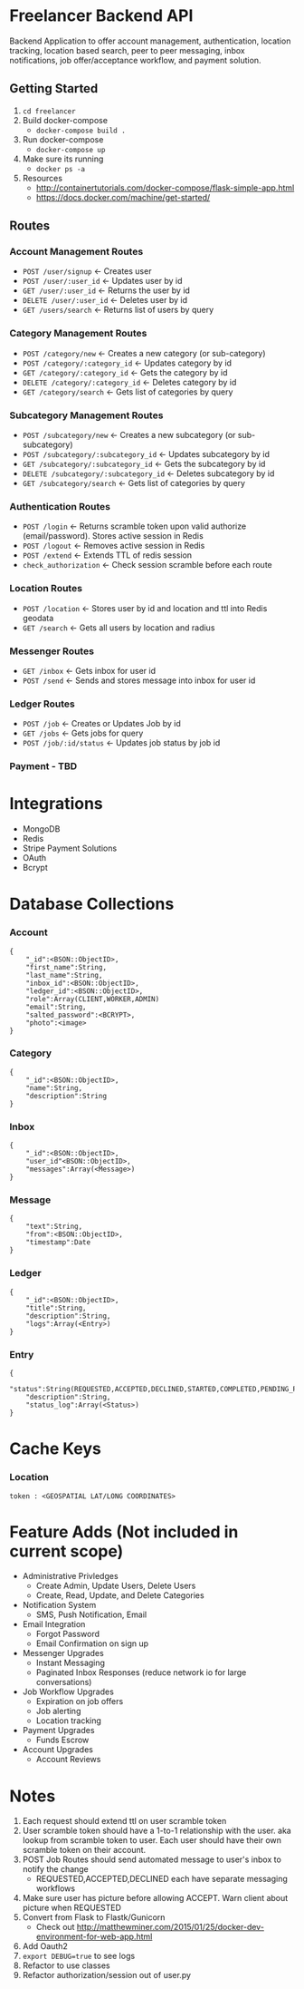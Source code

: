 # Freelancer Backend API
Backend Application to offer account management, authentication, location tracking, location based search, peer to peer messaging, inbox notifications, job offer/acceptance workflow, and payment solution.

## Getting Started 
1.  `cd freelancer`
2.  Build docker-compose
	- `docker-compose build .`
3.  Run docker-compose
	- `docker-compose up`
4.  Make sure its running
	- `docker ps -a`
5.  Resources
	- http://containertutorials.com/docker-compose/flask-simple-app.html
	- https://docs.docker.com/machine/get-started/


## Routes
### Account Management Routes
- `POST /user/signup`  <- Creates user
- `POST /user/:user_id`    <- Updates user by id
- `GET /user/:user_id`     <- Returns the user by id
- `DELETE /user/:user_id`  <- Deletes user by id
- `GET /users/search`    <- Returns list of users by query

### Category Management Routes
- `POST /category/new`  <- Creates a new category (or sub-category)
- `POST /category/:category_id`    <- Updates category by id
- `GET /category/:category_id`     <- Gets the category by id
- `DELETE /category/:category_id`  <- Deletes category by id
- `GET /category/search`    <- Gets list of categories by query

### Subcategory Management Routes
- `POST /subcategory/new`  <- Creates a new subcategory (or sub-subcategory)
- `POST /subcategory/:subcategory_id`    <- Updates subcategory by id
- `GET /subcategory/:subcategory_id`     <- Gets the subcategory by id
- `DELETE /subcategory/:subcategory_id`  <- Deletes subcategory by id
- `GET /subcategory/search`    <- Gets list of categories by query

### Authentication Routes
- `POST /login`    <- Returns scramble token upon valid authorize (email/password).  Stores active session in Redis
- `POST /logout`   <- Removes active session in Redis
- `POST /extend`   <- Extends TTL of redis session
- `check_authorization` <- Check session scramble before each route

### Location Routes
- `POST /location`  <- Stores user by id and location and ttl into Redis geodata 
- `GET /search`   <- Gets all users by location and radius 

### Messenger Routes
- `GET /inbox`   <- Gets inbox for user id
- `POST /send`  <- Sends and stores message into inbox for user id

### Ledger Routes
- `POST /job`   <- Creates or Updates Job by id
- `GET /jobs`   <- Gets jobs for query
- `POST /job/:id/status` <- Updates job status by job id

### Payment - TBD

# Integrations
- MongoDB
- Redis
- Stripe Payment Solutions
- OAuth
- Bcrypt

# Database Collections
### Account
```
{
	"_id":<BSON::ObjectID>,
	"first_name":String,
	"last_name":String,
	"inbox_id":<BSON::ObjectID>,
	"ledger_id":<BSON::ObjectID>,
	"role":Array(CLIENT,WORKER,ADMIN)
	"email":String,
	"salted_password":<BCRYPT>,
	"photo":<image>
}
```
### Category
```
{
	"_id":<BSON::ObjectID>,
	"name":String,
	"description":String
}
```
### Inbox
```
{
	"_id":<BSON::ObjectID>,
	"user_id"<BSON::ObjectID>,
	"messages":Array(<Message>)
}
```
### Message
```
{
	"text":String,
	"from":<BSON::ObjectID>,
	"timestamp":Date
}
```
### Ledger
```
{
	"_id":<BSON::ObjectID>,
	"title":String,
	"description":String,
	"logs":Array(<Entry>)
}
```
### Entry
```
{
	"status":String(REQUESTED,ACCEPTED,DECLINED,STARTED,COMPLETED,PENDING_PAYMENT,PAID),
	"description":String,
	"status_log":Array(<Status>)
}
```



# Cache Keys
### Location
`token : <GEOSPATIAL LAT/LONG COORDINATES>`

# Feature Adds (Not included in current scope)
- Administrative Privledges
	- Create Admin, Update Users, Delete Users
	- Create, Read, Update, and Delete Categories
- Notification System
	- SMS, Push Notification, Email
- Email Integration
	- Forgot Password
	- Email Confirmation on sign up
- Messenger Upgrades
	- Instant Messaging
	- Paginated Inbox Responses (reduce network io for large conversations) 
- Job Workflow Upgrades
	- Expiration on job offers
	- Job alerting
	- Location tracking
- Payment Upgrades
	- Funds Escrow
- Account Upgrades
	- Account Reviews


# Notes
1.  Each request should extend ttl on user scramble token
2.  User scramble token should have a 1-to-1 relationship with the user.  aka lookup from scramble token to user.  Each user should have their own scramble token on their account.
3.  POST Job Routes should send automated message to user's inbox to notify the change
	- REQUESTED,ACCEPTED,DECLINED each have separate messaging workflows
4.  Make sure user has picture before allowing ACCEPT.  Warn client about picture when REQUESTED
5.  Convert from Flask to Flastk/Gunicorn 
	- Check out http://matthewminer.com/2015/01/25/docker-dev-environment-for-web-app.html
6.  Add Oauth2
7.  `export DEBUG=true` to see logs
8.  Refactor to use classes
9.  Refactor authorization/session out of user.py




